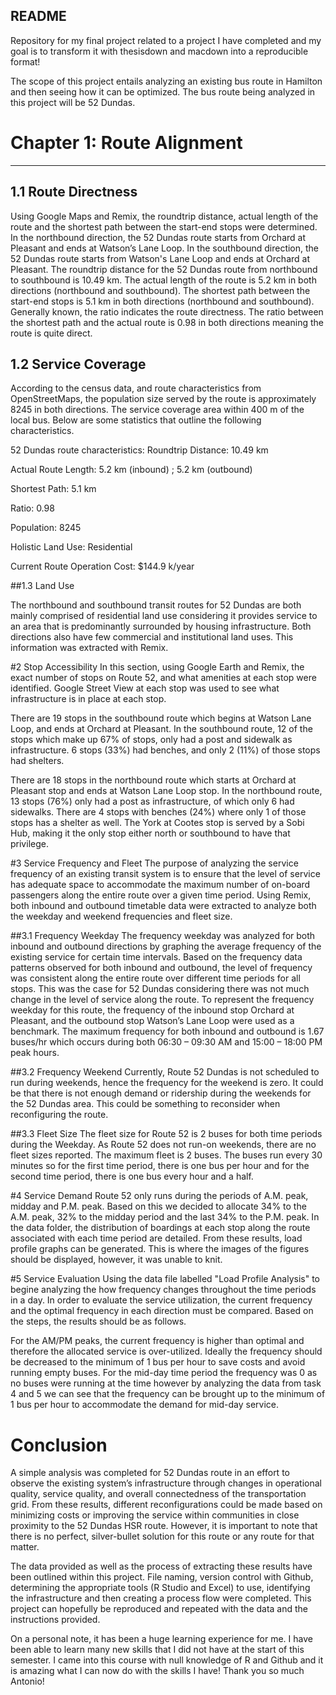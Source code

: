 ## README

Repository for my final project related to a project I have completed and my goal is to transform it with thesisdown and macdown into a reproducible format!

The scope of this project entails analyzing an existing bus route in Hamilton and then seeing how it can be optimized. The bus route being analyzed in this project will be 52 Dundas.

# Chapter 1: Route Alignment 
___

## 1.1 Route Directness
Using Google Maps and Remix, the roundtrip distance, actual length of the route and the shortest path between the start-end stops were determined. In the northbound direction, the 52 Dundas route starts from Orchard at Pleasant and ends at Watson’s Lane Loop. In the southbound direction, the 52 Dundas route starts from Watson's Lane Loop and ends at Orchard at Pleasant. The roundtrip distance for the 52 Dundas route from northbound to southbound is 10.49 km. The actual length of the route is 5.2 km in both directions (northbound and southbound). The shortest path between the start-end stops is 5.1 km in both directions (northbound and southbound). Generally known, the ratio indicates the route directness. The ratio between the shortest path and the actual route is 0.98 in both directions meaning the route is quite direct.

## 1.2 Service Coverage

According to the census data, and route characteristics from OpenStreetMaps, the population size served by the route is approximately 8245 in both directions. The service coverage area within 400 m of the local bus. Below are some statistics that outline the following characteristics.

52 Dundas route characteristics:
Roundtrip Distance: 10.49 km

Actual Route Length: 5.2 km (inbound) ; 5.2 km (outbound)

Shortest Path: 5.1 km

Ratio: 0.98

Population: 8245

Holistic Land Use: Residential

Current Route Operation Cost: $144.9 k/year

##1.3 Land Use

The northbound and southbound transit routes for 52 Dundas are both mainly comprised of residential land use considering it provides service to an area that is predominantly surrounded by housing infrastructure. Both directions also have few commercial and institutional land uses. This information was extracted with Remix.

#2 Stop Accessibility
In this section, using Google Earth and Remix, the exact number of stops on Route 52, and what amenities at each stop were identified. Google Street View at each stop was used to see what infrastructure is in place at each stop. 

There are 19 stops in the southbound route which begins at Watson Lane Loop, and ends at Orchard at Pleasant. In the southbound route, 12 of the stops which make up 67% of stops, only had a post and sidewalk as infrastructure. 6 stops (33%) had benches, and only 2 (11%) of those stops had shelters.

There are 18 stops in the northbound route which starts at Orchard at Pleasant stop and ends at Watson Lane Loop stop. In the northbound route, 13 stops (76%) only had a post as infrastructure, of which only 6 had sidewalks. There are 4 stops with benches (24%) where only 1 of those stops has a shelter as well. The York at Cootes stop is served by a Sobi Hub, making it the only stop either north or southbound to have that privilege.

#3 Service Frequency and Fleet
The purpose of analyzing the service frequency of an existing transit system is to ensure that the level of service has adequate space to accommodate the maximum number of on-board passengers along the entire route over a given time period. Using Remix, both inbound and outbound timetable data were extracted to analyze both the weekday and weekend frequencies and fleet size.

##3.1 Frequency Weekday
The frequency weekday was analyzed for both inbound and outbound directions by graphing the
average frequency of the existing service for certain time intervals. Based on the frequency data patterns observed for both inbound and outbound, the level of frequency was consistent along the entire route over different time periods for all stops. This was the case for 52 Dundas considering there was not much change in the level of service along the route. To represent the frequency weekday for this route, the frequency of the inbound stop Orchard at Pleasant, and the outbound stop Watson’s Lane Loop were used as a benchmark. The maximum frequency for both inbound and outbound is 1.67 buses/hr which occurs during both 06:30 – 09:30 AM and 15:00 – 18:00 PM peak hours.

##3.2 Frequency Weekend
Currently, Route 52 Dundas is not scheduled to run during weekends, hence the frequency for the weekend is zero. It could be that there is not enough demand or ridership during the weekends for the 52 Dundas area. This could be something to reconsider when reconfiguring the route.

##3.3 Fleet Size
The fleet size for Route 52 is 2 buses for both time periods during the Weekday. As Route 52 does not run-on weekends, there are no fleet sizes reported. The maximum fleet is 2 buses. The buses run every 30 minutes so for the first time period, there is one bus per hour and for the second time period, there is one bus every hour and a half.

#4 Service Demand
Route 52 only runs during the periods of A.M. peak, midday and P.M. peak. Based on this we
decided to allocate 34% to the A.M. peak, 32% to the midday period and the last 34% to the P.M. peak. In the data folder, the distribution of boardings at each stop along the route associated with each time period are detailed. From these results, load profile graphs can be generated. This is where the images of the figures should be displayed, however, it was unable to knit.

#5 Service Evaluation
Using the data file labelled "Load Profile Analysis" to begine analyzing the how frequency changes throughout the time periods in a day. In order to evaluate the service utilization, the current frequency and the optimal frequency in each direction must be compared. Based on the steps, the results should be as follows.

For the AM/PM peaks, the current frequency is higher than optimal and therefore the allocated service is over-utilized. Ideally the frequency should be decreased to the minimum of 1 bus per hour to save costs and avoid running empty buses. For the mid-day time period the frequency was 0 as no buses were running at the time however by analyzing the data from task 4 and 5 we can see that the frequency can be brought up to the minimum of 1 bus per hour to accommodate the demand for mid-day service. 


# Conclusion

A simple analysis was completed for 52 Dundas route in an effort to observe the existing system’s infrastructure through changes in operational quality, service quality, and overall connectedness of the transportation grid. From these results, different reconfigurations could be made based on minimizing costs or improving the service within communities in close proximity to the 52 Dundas HSR route. However, it is important to note that there is no perfect, silver-bullet solution for this route or any route for that matter.

The data provided as well as the process of extracting these results have been outlined within this project. File naming, version control with Github, determining the appropriate tools (R Studio and Excel) to use, identifying the infrastructure and then creating a process flow were completed. This project can hopefully be reproduced and repeated with the data and the instructions provided. 

On a personal note, it has been a huge learning experience for me. I have been able to learn many new skills that I did not have at the start of this semester. I came into this course with null knowledge of R and Github and it is amazing what I can now do with the skills I have! Thank you so much Antonio!

